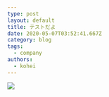 ```yaml
---
type: post
layout: default
title: テストだよ
date: 2020-05-07T03:52:41.667Z
category: blog
tags:
  - company
authors:
  - kohei
---
```

![](assets/uploads/wdjmeeting.png)